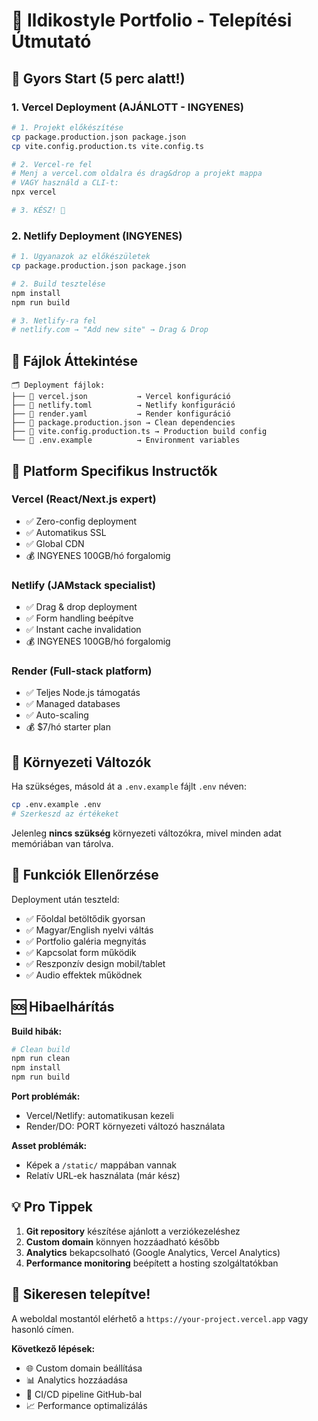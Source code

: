 # 🎨 Ildikostyle Portfolio - Telepítési Útmutató

## 🚀 Gyors Start (5 perc alatt!)

### 1. **Vercel Deployment** (AJÁNLOTT - INGYENES)

```bash
# 1. Projekt előkészítése
cp package.production.json package.json
cp vite.config.production.ts vite.config.ts

# 2. Vercel-re fel
# Menj a vercel.com oldalra és drag&drop a projekt mappa
# VAGY használd a CLI-t:
npx vercel

# 3. KÉSZ! 🎉
```

### 2. **Netlify Deployment** (INGYENES)

```bash
# 1. Ugyanazok az előkészületek
cp package.production.json package.json

# 2. Build tesztelése
npm install
npm run build

# 3. Netlify-ra fel
# netlify.com → "Add new site" → Drag & Drop
```

## 📁 Fájlok Áttekintése

```
🗂️ Deployment fájlok:
├── 📄 vercel.json           → Vercel konfiguráció
├── 📄 netlify.toml          → Netlify konfiguráció  
├── 📄 render.yaml           → Render konfiguráció
├── 📄 package.production.json → Clean dependencies
├── 📄 vite.config.production.ts → Production build config
└── 📄 .env.example          → Environment variables
```

## 🎯 Platform Specifikus Instructők

### **Vercel** (React/Next.js expert)
- ✅ Zero-config deployment
- ✅ Automatikus SSL
- ✅ Global CDN
- 💰 INGYENES 100GB/hó forgalomig

### **Netlify** (JAMstack specialist)  
- ✅ Drag & drop deployment
- ✅ Form handling beépítve
- ✅ Instant cache invalidation
- 💰 INGYENES 100GB/hó forgalomig

### **Render** (Full-stack platform)
- ✅ Teljes Node.js támogatás  
- ✅ Managed databases
- ✅ Auto-scaling
- 💰 $7/hó starter plan

## 🔧 Környezeti Változók

Ha szükséges, másold át a `.env.example` fájlt `.env` néven:

```bash
cp .env.example .env
# Szerkeszd az értékeket
```

Jelenleg **nincs szükség** környezeti változókra, mivel minden adat memóriában van tárolva.

## 📱 Funkciók Ellenőrzése

Deployment után teszteld:
- ✅ Főoldal betöltődik gyorsan
- ✅ Magyar/English nyelvi váltás
- ✅ Portfolio galéria megnyitás
- ✅ Kapcsolat form működik  
- ✅ Reszponzív design mobil/tablet
- ✅ Audio effektek működnek

## 🆘 Hibaelhárítás

**Build hibák:**
```bash
# Clean build
npm run clean
npm install
npm run build
```

**Port problémák:**
- Vercel/Netlify: automatikusan kezeli
- Render/DO: PORT környezeti változó használata

**Asset problémák:**
- Képek a `/static/` mappában vannak
- Relatív URL-ek használata (már kész)

## 💡 Pro Tippek

1. **Git repository** készítése ajánlott a verziókezeléshez
2. **Custom domain** könnyen hozzáadható később  
3. **Analytics** bekapcsolható (Google Analytics, Vercel Analytics)
4. **Performance monitoring** beépített a hosting szolgáltatókban

## 🎉 Sikeresen telepítve!

A weboldal mostantól elérhető a `https://your-project.vercel.app` vagy hasonló címen.

**Következő lépések:**
- 🌐 Custom domain beállítása
- 📊 Analytics hozzáadása  
- 🔄 CI/CD pipeline GitHub-bal
- 📈 Performance optimalizálás
